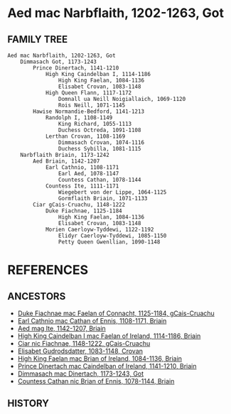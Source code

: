 # Aed mac Narbflaith, 1202-1263, Got

## FAMILY TREE

```
Aed mac Narbflaith, 1202-1263, Got
	Dimmasach Got, 1173-1243
		Prince Dinertach, 1141-1210
			High King Caindelban I, 1114-1186
				High King Faelan, 1084-1136
				Elisabet Crovan, 1083-1148
			High Queen Flann, 1117-1172
            	Domnall ua Neill Noigiallaich, 1069-1120
            	Rois Neill, 1071-1145
		Hawise Normandie-Bedford, 1141-1213
			Randolph I, 1108-1149
				King Richard, 1055-1113
				Duchess Octreda, 1091-1108
			Lerthan Crovan, 1108-1169
				Dimmasach Crovan, 1074-1116
				Duchess Sybilla, 1081-1115
	Narbflaith Briain, 1173-1242
		Aed Briain, 1142-1207
			Earl Cathnio, 1108-1171
				Earl Aed, 1078-1147
				Countess Cathan, 1078-1144
			Countess Ite, 1111-1171
            	Wiegebert von der Lippe, 1064-1125
            	Gormflaith Briain, 1071-1133
		Ciar gCais-Cruachu, 1148-1222
			Duke Fiachnae, 1125-1184
				High King Faelan, 1084-1136
				Elisabet Crovan, 1083-1148
			Morien Caerloyw-Tyddewi, 1122-1192
				Elidyr Caerloyw-Tyddewi, 1085-1150
				Petty Queen Gwenllian, 1090-1148
```


# REFERENCES

## ANCESTORS
* [Duke Fiachnae mac Faelan of Connacht, 1125-1184, gCais-Cruachu](fiachnae_mac_faelan_1125.md)
* [Earl Cathnio mac Cathan of Ennis, 1108-1171, Briain](cathnio_mac_cathan_1108.md)
* [Aed mag Ite, 1142-1207, Briain](aed_mag_ite_1142.md)
* [High King Caindelban I mac Faelan of Ireland, 1114-1186, Briain](caindelban_i_mac_faelan_1114.md)
* [Ciar nic Fiachnae, 1148-1222, gCais-Cruachu](ciar_nic_fiachnae_1148.md)
* [Elisabet Gudrodsdatter, 1083-1148, Crovan](elisabet_gudrodsdatter_1083.md)
* [High King Faelan mac Brian of Ireland, 1084-1136, Briain](faelan_mac_brian_1084.md)
* [Prince Dinertach mac Caindelban of Ireland, 1141-1210, Briain](dinertach_mac_caindelban_1141.md)
* [Dimmasach mac Dinertach, 1173-1243, Got](dimmasach_mac_dinertach_1173.md)
* [Countess Cathan nic Brian of Ennis, 1078-1144, Briain](cathan_nic_brian_1078.md)

## HISTORY
